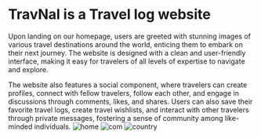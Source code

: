# TravNal is a Travel log website 


Upon landing on our homepage, users are greeted with stunning images of various travel destinations around the world, enticing them to embark on their next journey. The website is designed with a clean and user-friendly interface, making it easy for travelers of all levels of expertise to navigate and explore.

The website also features a social component, where travelers can create profiles, connect with fellow travelers, follow each other, and engage in discussions through comments, likes, and shares. Users can also save their favorite travel logs, create travel wishlists, and interact with other travelers through private messages, fostering a sense of community among like-minded individuals.
![home](https://user-images.githubusercontent.com/112704366/231679973-c8a22608-be7e-433d-b116-76b7913475b3.jpg)
![com](https://user-images.githubusercontent.com/112704366/231660163-aae4cb79-7364-4cf4-97a6-5a07e7b1406e.jpg)
![country](https://user-images.githubusercontent.com/112704366/231680327-5834d31a-e8b1-4cb8-91cc-0460481f5075.jpg)
